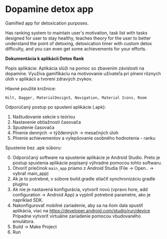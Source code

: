 # Dopamine detox app

Gamified app for detoxication purposes.

Has ranking system to maintain user's motivation,
task list with tasks designed for user to stay healthy,
teaches theory for the user to better understand the point of detoxing,
detoxication timer with custom detox difficulty,
and you can even get some achievements for your efforts.


**Dokumentácia k aplikácii Detox Rank**

Popis aplikácie:
Aplikácia slúži na pomoc so zbavením závislosti na dopamíne. Využíva gamifikáciu na motivovanie užívateľa pri plnení 
rôznych úloh v aplikácii a tvorení zdravých zvykov. 

Hlavné použité knižnice:
```
Hilt, Dagger, MaterialDesign3, Navigation, Material Icons, Room
```

Odporúčaný postup po spustení aplikácie (.apk):
1. Naštudovanie sekcie s teóriou
2. Nastavenie obtiažnosti časovača
3. Spustenie časovača
4. Plnenie denných -> týždenných -> mesačných úloh
5. Plnenie achievementov a vylepšovanie osobného hodnotenia - ranku

Spustenie bez .apk súboru: 

0. Odporúčaný software na spustenie aplikácie je Android Studio. 
Preto je postup spustenia aplikácie popísaný výhradne pomocou tohto softwaru.
1. Otvoriť priečinok `main_app` priamo z Android Studia (File -> Open.. -> vybrať main_app)
2. Ak je to potrebné, v súbore build.gradle stlačiť synchronizáciu gradle pluginu
3. Ak nie je nastavená konfigurácia, vytvoriť novú (vpravo hore, add configuration -> Android App) 
a vyplniť potrebné parametre, ako je napríklad SDK.
4. Nakonfigurovať mobilné zariadenie, aby sa na ňom dala spustiť aplikácia, viac na https://developer.android.com/studio/run/device
Prípadne vytvoriť virtuálne zariadenie pomocou vbudovaného emulátora.
5. Build -> Make Project
6. Run

